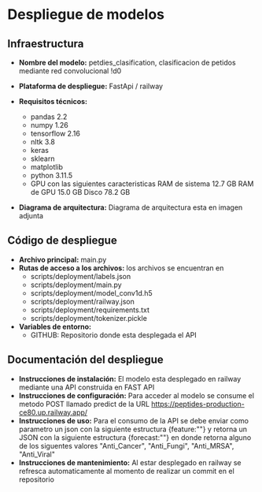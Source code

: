 # Despliegue de modelos

## Infraestructura

- **Nombre del modelo:** petdies_clasification, clasificacion de petidos mediante red convolucional !d0
- **Plataforma de despliegue:** FastApi / railway
- **Requisitos técnicos:** 
    - pandas 2.2
    - numpy  1.26
    - tensorflow 2.16
    - nltk 3.8
    - keras
    - sklearn
    - matplotlib
    - python 3.11.5
    - GPU con las siguientes caracteristicas RAM de sistema  12.7 GB RAM de GPU 15.0 GB Disco 78.2 GB

- **Diagrama de arquitectura:** Diagrama de arquitectura esta en imagen adjunta

## Código de despliegue

- **Archivo principal:** main.py
- **Rutas de acceso a los archivos:** los archivos se encuentran en
    - scripts/deployment/labels.json
    - scripts/deployment/main.py
    - scripts/deployment/model_conv1d.h5
    - scripts/deployment/railway.json
    - scripts/deployment/requirements.txt
    - scripts/deployment/tokenizer.pickle
- **Variables de entorno:** 
    - GITHUB: Repositorio donde esta desplegada el API

## Documentación del despliegue

- **Instrucciones de instalación:** El modelo esta desplegado en railway mediante una API construida en FAST API
- **Instrucciones de configuración:** Para acceder al modelo se consume el metodo POST llamado predict de la URL https://peptides-production-ce80.up.railway.app/
- **Instrucciones de uso:** Para el consumo de la API se debe enviar como parametro un json con la siguiente estructura {feature:""} y retorna un JSON con la siguiente estructura {forecast:""} en donde retorna alguno de los siguentes valores "Anti_Cancer", "Anti_Fungi", "Anti_MRSA", "Anti_Viral"
- **Instrucciones de mantenimiento:** Al estar desplegado en railway se refresca automaticamente al momento de realizar un commit en el repositorio
